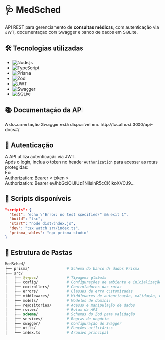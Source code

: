 # 🩺 MedSched

API REST para gerenciamento de **consultas médicas**, com autenticação via JWT, documentação com Swagger e banco de dados em SQLite.

## 🛠 Tecnologias utilizadas

- ![Node.js](https://img.shields.io/badge/Node.js-339933?style=for-the-badge&logo=node.js&logoColor=white)  
- ![TypeScript](https://img.shields.io/badge/TypeScript-3178C6?style=for-the-badge&logo=typescript&logoColor=white)  
- ![Prisma](https://img.shields.io/badge/Prisma-2D3748?style=for-the-badge&logo=prisma&logoColor=white)  
- ![Zod](https://img.shields.io/badge/Zod-000000?style=for-the-badge&logo=&logoColor=white)  
- ![JWT](https://img.shields.io/badge/JWT-F50000?style=for-the-badge&logo=json-web-tokens&logoColor=white)  
- ![Swagger](https://img.shields.io/badge/Swagger-85EA2D?style=for-the-badge&logo=swagger&logoColor=black)  
- ![SQLite](https://img.shields.io/badge/SQLite-07405E?style=for-the-badge&logo=sqlite&logoColor=white)  

## 📚 Documentação da API

A documentação Swagger está disponível em:
http://localhost:3000/api-docs#/


## 🔐 Autenticação

A API utiliza autenticação via JWT.  
Após o login, inclua o token no header `Authorization` para acessar as rotas protegidas:<br>
Ex:<br>
Authorization: Bearer < token > <br>
Authorization: Bearer eyJhbGciOiJIUzI1NiIsInR5cCI6IkpXVCJ9...

## 📜 Scripts disponíveis
```json
"scripts": {
  "test": "echo \"Error: no test specified\" && exit 1",
  "build": "tsc",
  "start": "node dist/index.js",
  "dev": "tsx watch src/index.ts",
  "prisma_tables": "npx prisma studio"
}
```

## 📁 Estrutura de Pastas
```graphql
MedSched/
├── prisma/                 # Schema do banco de dados Prisma
├── src/
│   ├── @types/             # Tipagens globais
│   ├── config/             # Configurações de ambiente e inicialização
│   ├── controllers/        # Controladores das rotas
│   ├── errors/             # Classes de erro customizadas
│   ├── middlewares/        # Middlewares de autenticação, validação, etc.
│   ├── models/             # Modelos de domínio
│   ├── repositories/       # Acesso e manipulação de dados
│   ├── routes/             # Rotas da API
│   ├── schema/             # Schemas do Zod para validação
│   ├── services/           # Regras de negócio
│   ├── swagger/            # Configuração do Swagger
│   ├── utils/              # Funções utilitárias
│   └── index.ts            # Arquivo principal
```


